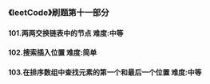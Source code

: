 ### 《leetCode》刷题第十一部分
#### 101.两两交换链表中的节点     难度:中等
#### 102.搜索插入位置     难度:简单
#### 103.在排序数组中查找元素的第一个和最后一个位置      难度:中等
